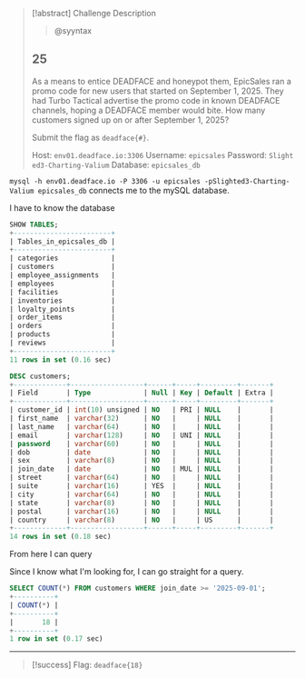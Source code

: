 > [!abstract] Challenge Description
> > @syyntax
> ## 25
> As a means to entice DEADFACE and honeypot them, EpicSales ran a promo code for new users that started on September 1, 2025. They had Turbo Tactical advertise the promo code in known DEADFACE channels, hoping a DEADFACE member would bite. How many customers signed up on or after September 1, 2025?
> 
> Submit the flag as `deadface{#}`.
> 
> Host: `env01.deadface.io:3306` Username: `epicsales` Password: `Slighted3-Charting-Valium` Database: `epicsales_db`

`mysql -h env01.deadface.io -P 3306 -u epicsales -pSlighted3-Charting-Valium epicsales_db` connects me to the mySQL database.

I have to know the database
```SQL
SHOW TABLES;
+------------------------+
| Tables_in_epicsales_db |
+------------------------+
| categories             |
| customers              |
| employee_assignments   |
| employees              |
| facilities             |
| inventories            |
| loyalty_points         |
| order_items            |
| orders                 |
| products               |
| reviews                |
+------------------------+
11 rows in set (0.16 sec)

DESC customers;
+-------------+------------------+------+-----+---------+-------+
| Field       | Type             | Null | Key | Default | Extra |
+-------------+------------------+------+-----+---------+-------+
| customer_id | int(10) unsigned | NO   | PRI | NULL    |       |
| first_name  | varchar(32)      | NO   |     | NULL    |       |
| last_name   | varchar(64)      | NO   |     | NULL    |       |
| email       | varchar(128)     | NO   | UNI | NULL    |       |
| password    | varchar(60)      | NO   |     | NULL    |       |
| dob         | date             | NO   |     | NULL    |       |
| sex         | varchar(8)       | NO   |     | NULL    |       |
| join_date   | date             | NO   | MUL | NULL    |       |
| street      | varchar(64)      | NO   |     | NULL    |       |
| suite       | varchar(16)      | YES  |     | NULL    |       |
| city        | varchar(64)      | NO   |     | NULL    |       |
| state       | varchar(8)       | NO   |     | NULL    |       |
| postal      | varchar(16)      | NO   |     | NULL    |       |
| country     | varchar(8)       | NO   |     | US      |       |
+-------------+------------------+------+-----+---------+-------+
14 rows in set (0.18 sec)
```

From here I can query


Since I know what I'm looking for, I can go straight for a query.

```SQL
SELECT COUNT(*) FROM customers WHERE join_date >= '2025-09-01';
+----------+
| COUNT(*) |
+----------+
|       18 |
+----------+
1 row in set (0.17 sec)
```

---
> [!success] Flag: `deadface{18}`
